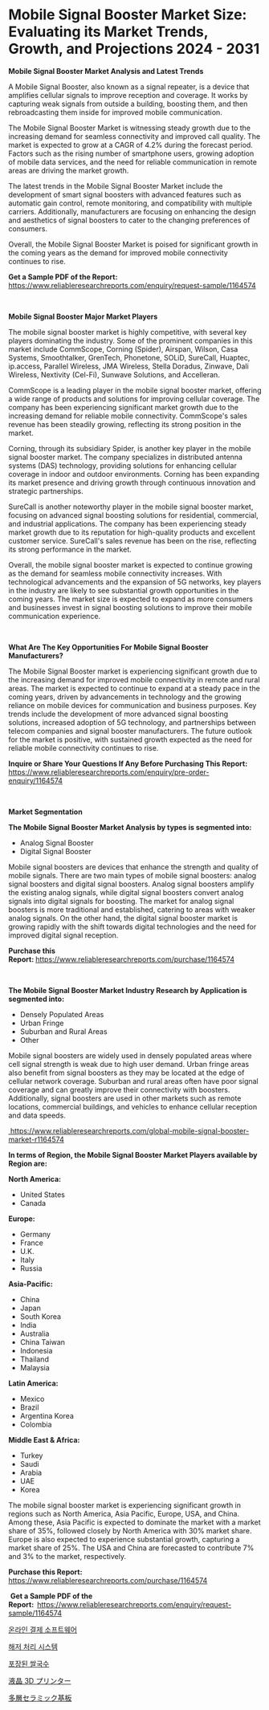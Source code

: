 <p><h1>Mobile Signal Booster Market Size: Evaluating its Market Trends, Growth, and Projections 2024 - 2031</h1></p><p><strong>Mobile Signal Booster Market Analysis and Latest Trends</strong></p>
<p><p>A Mobile Signal Booster, also known as a signal repeater, is a device that amplifies cellular signals to improve reception and coverage. It works by capturing weak signals from outside a building, boosting them, and then rebroadcasting them inside for improved mobile communication.</p><p>The Mobile Signal Booster Market is witnessing steady growth due to the increasing demand for seamless connectivity and improved call quality. The market is expected to grow at a CAGR of 4.2% during the forecast period. Factors such as the rising number of smartphone users, growing adoption of mobile data services, and the need for reliable communication in remote areas are driving the market growth.</p><p>The latest trends in the Mobile Signal Booster Market include the development of smart signal boosters with advanced features such as automatic gain control, remote monitoring, and compatibility with multiple carriers. Additionally, manufacturers are focusing on enhancing the design and aesthetics of signal boosters to cater to the changing preferences of consumers.</p><p>Overall, the Mobile Signal Booster Market is poised for significant growth in the coming years as the demand for improved mobile connectivity continues to rise.</p></p>
<p><strong>Get a Sample PDF of the Report:&nbsp;</strong> <a href="https://www.reliableresearchreports.com/enquiry/request-sample/1164574">https://www.reliableresearchreports.com/enquiry/request-sample/1164574</a></p>
<p>&nbsp;</p>
<p><strong>Mobile Signal Booster Major Market Players</strong></p>
<p><p>The mobile signal booster market is highly competitive, with several key players dominating the industry. Some of the prominent companies in this market include CommScope, Corning (Spider), Airspan, Wilson, Casa Systems, Smoothtalker, GrenTech, Phonetone, SOLiD, SureCall, Huaptec, ip.access, Parallel Wireless, JMA Wireless, Stella Doradus, Zinwave, Dali Wireless, Nextivity (Cel-Fi), Sunwave Solutions, and Accelleran.</p><p>CommScope is a leading player in the mobile signal booster market, offering a wide range of products and solutions for improving cellular coverage. The company has been experiencing significant market growth due to the increasing demand for reliable mobile connectivity. CommScope's sales revenue has been steadily growing, reflecting its strong position in the market.</p><p>Corning, through its subsidiary Spider, is another key player in the mobile signal booster market. The company specializes in distributed antenna systems (DAS) technology, providing solutions for enhancing cellular coverage in indoor and outdoor environments. Corning has been expanding its market presence and driving growth through continuous innovation and strategic partnerships.</p><p>SureCall is another noteworthy player in the mobile signal booster market, focusing on advanced signal boosting solutions for residential, commercial, and industrial applications. The company has been experiencing steady market growth due to its reputation for high-quality products and excellent customer service. SureCall's sales revenue has been on the rise, reflecting its strong performance in the market.</p><p>Overall, the mobile signal booster market is expected to continue growing as the demand for seamless mobile connectivity increases. With technological advancements and the expansion of 5G networks, key players in the industry are likely to see substantial growth opportunities in the coming years. The market size is expected to expand as more consumers and businesses invest in signal boosting solutions to improve their mobile communication experience.</p></p>
<p>&nbsp;</p>
<p><strong>What Are The Key Opportunities For Mobile Signal Booster Manufacturers?</strong></p>
<p><p>The Mobile Signal Booster market is experiencing significant growth due to the increasing demand for improved mobile connectivity in remote and rural areas. The market is expected to continue to expand at a steady pace in the coming years, driven by advancements in technology and the growing reliance on mobile devices for communication and business purposes. Key trends include the development of more advanced signal boosting solutions, increased adoption of 5G technology, and partnerships between telecom companies and signal booster manufacturers. The future outlook for the market is positive, with sustained growth expected as the need for reliable mobile connectivity continues to rise.</p></p>
<p><strong>Inquire or Share Your Questions If Any Before Purchasing This Report:</strong> <a href="https://www.reliableresearchreports.com/enquiry/pre-order-enquiry/1164574">https://www.reliableresearchreports.com/enquiry/pre-order-enquiry/1164574</a></p>
<p>&nbsp;</p>
<p><strong>Market Segmentation</strong></p>
<p><strong>The Mobile Signal Booster Market Analysis by types is segmented into:</strong></p>
<p><ul><li>Analog Signal Booster</li><li>Digital Signal Booster</li></ul></p>
<p><p>Mobile signal boosters are devices that enhance the strength and quality of mobile signals. There are two main types of mobile signal boosters: analog signal boosters and digital signal boosters. Analog signal boosters amplify the existing analog signals, while digital signal boosters convert analog signals into digital signals for boosting. The market for analog signal boosters is more traditional and established, catering to areas with weaker analog signals. On the other hand, the digital signal booster market is growing rapidly with the shift towards digital technologies and the need for improved digital signal reception.</p></p>
<p><strong>Purchase this Report:&nbsp;</strong><a href="https://www.reliableresearchreports.com/purchase/1164574">https://www.reliableresearchreports.com/purchase/1164574</a></p>
<p>&nbsp;</p>
<p><strong>The Mobile Signal Booster Market Industry Research by Application is segmented into:</strong></p>
<p><ul><li>Densely Populated Areas</li><li>Urban Fringe</li><li>Suburban and Rural Areas</li><li>Other</li></ul></p>
<p><p>Mobile signal boosters are widely used in densely populated areas where cell signal strength is weak due to high user demand. Urban fringe areas also benefit from signal boosters as they may be located at the edge of cellular network coverage. Suburban and rural areas often have poor signal coverage and can greatly improve their connectivity with boosters. Additionally, signal boosters are used in other markets such as remote locations, commercial buildings, and vehicles to enhance cellular reception and data speeds.</p></p>
<p><a href="https://www.reliableresearchreports.com/global-mobile-signal-booster-market-r1164574">&nbsp;https://www.reliableresearchreports.com/global-mobile-signal-booster-market-r1164574</a></p>
<p><strong>In terms of Region, the Mobile Signal Booster Market Players available by Region are:</strong></p>
<p>
    <p> <strong> North America: </strong>
        <ul>
            <li>United States</li>
            <li>Canada</li>
        </ul>
        </p> 
    <p> <strong> Europe: </strong>
        <ul>
            <li>Germany</li>
            <li>France</li>
            <li>U.K.</li>
            <li>Italy</li>
            <li>Russia</li>
        </ul>
        </p> 
    <p> <strong> Asia-Pacific: </strong>
        <ul>
            <li>China</li>
            <li>Japan</li>
            <li>South Korea</li>
            <li>India</li>
            <li>Australia</li>
            <li>China Taiwan</li>
            <li>Indonesia</li>
            <li>Thailand</li>
            <li>Malaysia</li>
        </ul>
        </p> 
    <p> <strong> Latin America: </strong>
        <ul>
            <li>Mexico</li>
            <li>Brazil</li>
            <li>Argentina Korea</li>
            <li>Colombia</li>
        </ul>
        </p> 
    <p> <strong> Middle East & Africa: </strong>
        <ul>
            <li>Turkey</li>
            <li>Saudi</li>
            <li>Arabia</li>
            <li>UAE</li>
            <li>Korea</li>
        </ul>
    </p>
    </p>
<p><p>The mobile signal booster market is experiencing significant growth in regions such as North America, Asia Pacific, Europe, USA, and China. Among these, Asia Pacific is expected to dominate the market with a market share of 35%, followed closely by North America with 30% market share. Europe is also expected to experience substantial growth, capturing a market share of 25%. The USA and China are forecasted to contribute 7% and 3% to the market, respectively.</p></p>
<p><strong>Purchase this Report: </strong><a href="https://www.reliableresearchreports.com/purchase/1164574">https://www.reliableresearchreports.com/purchase/1164574</a></p>
<p>&nbsp;<strong>Get a Sample PDF of the Report:&nbsp;&nbsp;</strong><a href="https://www.reliableresearchreports.com/enquiry/request-sample/1164574">https://www.reliableresearchreports.com/enquiry/request-sample/1164574</a></p>
<p><strong></strong></p>
<p><p><a href="https://medium.com/@rowedrowe/%EC%98%A8%EB%9D%BC%EC%9D%B8-%EA%B2%B0%EC%A0%9C-%EC%86%8C%ED%94%84%ED%8A%B8%EC%9B%A8%EC%96%B4-%EC%8B%9C%EC%9E%A5-%EC%A7%80%ED%91%9C-%ED%95%B4%EB%8F%85-%EC%8B%9C%EC%9E%A5-%EC%A0%90%EC%9C%A0%EC%9C%A8-%ED%8A%B8%EB%A0%8C%EB%93%9C-%EB%B0%8F-%EC%84%B1%EC%9E%A5-%ED%8C%A8%ED%84%B4-c80be0d1a839">온라인 결제 소프트웨어</a></p><p><a href="https://medium.com/@ethawolf/%ED%95%B4%EC%A0%80-%EC%B2%98%EB%A6%AC-%EC%8B%9C%EC%8A%A4%ED%85%9C-%EC%8B%9C%EC%9E%A5-%EC%A0%90%EC%9C%A0%EC%9C%A8-%EB%B3%80%ED%99%94-%EB%B0%8F-%EC%8B%9C%EC%9E%A5-%EC%84%B1%EC%9E%A5-%EC%A0%84%EB%A7%9D-2024%EB%85%84-2031%EB%85%84-ebcc433db075">해저 처리 시스템</a></p><p><a href="https://github.com/Madalyell456456/Market-Research-Report-List-1/blob/main/666629418491.md">포장된 쌀국수</a></p><p><a href="https://medium.com/@aurelianghideanu2022/lcd-3d%E3%83%97%E3%83%AA%E3%83%B3%E3%82%BF%E3%83%BC%E5%B8%82%E5%A0%B4-%E7%A8%AE%E9%A1%9E-%E3%82%A2%E3%83%97%E3%83%AA%E3%82%B1%E3%83%BC%E3%82%B7%E3%83%A7%E3%83%B3-%E3%81%8A%E3%82%88%E3%81%B3%E5%9C%B0%E7%90%86%E3%81%AB%E3%82%88%E3%82%8B%E5%8C%85%E6%8B%AC%E7%9A%84%E3%81%AA%E8%A9%95%E4%BE%A1-66cdb210e498">液晶 3D プリンター</a></p><p><a href="https://medium.com/@pedrogers56456/%E3%83%9E%E3%83%AB%E3%83%81%E3%83%AC%E3%82%A4%E3%83%A4%E3%83%BC%E3%82%BB%E3%83%A9%E3%83%9F%E3%83%83%E3%82%AF%E5%9F%BA%E6%9D%BF%E5%B8%82%E5%A0%B4-2031%E5%B9%B4%E3%81%BE%E3%81%A7%E3%81%AE%E6%88%90%E5%8A%9F%E3%81%99%E3%82%8B%E3%83%93%E3%82%B8%E3%83%8D%E3%82%B9%E6%88%A6%E7%95%A5%E3%81%AE%E9%8D%B5-07907f5f299f">多層セラミック基板</a></p></p>